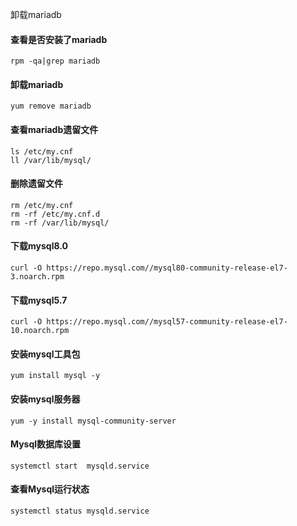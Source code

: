 
卸载mariadb

#### 查看是否安装了mariadb
```
rpm -qa|grep mariadb
```

#### 卸载mariadb
```
yum remove mariadb
```

#### 查看mariadb遗留文件
```
ls /etc/my.cnf
ll /var/lib/mysql/
```

#### 删除遗留文件
```
rm /etc/my.cnf
rm -rf /etc/my.cnf.d
rm -rf /var/lib/mysql/
```

#### 下载mysql8.0
```
curl -O https://repo.mysql.com//mysql80-community-release-el7-3.noarch.rpm
```

#### 下载mysql5.7
```
curl -O https://repo.mysql.com//mysql57-community-release-el7-10.noarch.rpm
```

#### 安装mysql工具包
```
yum install mysql -y
```

#### 安装mysql服务器
```
yum -y install mysql-community-server
```

#### Mysql数据库设置
```
systemctl start  mysqld.service
```

#### 查看Mysql运行状态
```
systemctl status mysqld.service
```